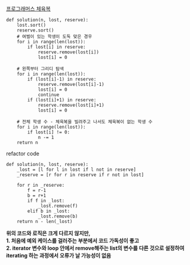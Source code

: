 [프로그래머스 체육복](https://programmers.co.kr/learn/courses/30/lessons/42862/solution_groups?language=python3)
```
def solution(n, lost, reserve):
    lost.sort()
    reserve.sort()
    # 여벌이 있는 학생이 도둑 맞은 경우
    for i in range(len(lost)):
        if lost[i] in reserve:
            reserve.remove(lost[i])
            lost[i] = 0
    
    # 왼쪽부터 그리디 탐색
    for i in range(len(lost)):
        if (lost[i]-1) in reserve:
            reserve.remove(lost[i]-1)
            lost[i] = 0
            continue
        if (lost[i]+1) in reserve:
            reserve.remove(lost[i]+1)
            lost[i] = 0
    
    # 전체 학생 수 - 체육복을 빌려주고 나서도 체육복이 없는 학생 수
    for i in range(len(lost)):
        if lost[i] != 0:
            n -= 1
    return n
```


refactor code

```
def solution(n, lost, reserve):
    _lost = [l for l in lost if l not in reserve]
    _reserve = [r for r in reserve if r not in lost]
    
    for r in _reserve:
        f = r-1
        b = r+1
        if f in _lost:
            _lost.remove(f)
        elif b in _lost:
            _lost.remove(b)
    return n - len(_lost)
```
**위의 코드와 로직은 크게 다르지 않지만, <br> 1. 처음에 예외 케이스를 걸러주는 부분에서 코드 가독성이 좋고** <br>
**2. iterator 변수와 loop 안에서 remove해주는 list의 변수를 다른 것으로 설정하여 iterating 하는 과정에서 오류가 날 가능성이 없음**
